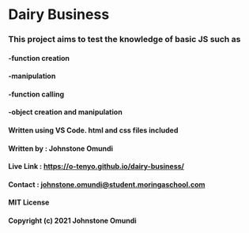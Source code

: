 # Dairy Business
### This project aims to test the knowledge of basic JS such as 
#### -function creation
#### -manipulation 
#### -function calling
#### -object creation and manipulation
#### Written using VS Code. html and css files included
#### Written by : Johnstone Omundi
#### Live Link : https://o-tenyo.github.io/dairy-business/
#### Contact : johnstone.omundi@student.moringaschool.com

#### MIT License

#### Copyright (c) 2021 Johnstone Omundi